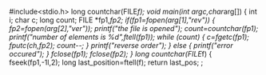 #include<stdio.h>
long countchar(FILE*f);
void main(int argc,char*arg[])
{
int i;
char c;
long count;
FILE *fp1,*fp2;
if(fp1=fopen(arg[1],"rev"))
{
fp2=fopen(arg[2],"ver"));
printf("the file is opened");
count=countchar(fp1);
printf("number of elements is %d",ftell(fp1));
while (count)
{
c=fgetc(fp1);
fputc(ch,fp2);
count--;
}
printf("reverse order");
}
else
{
printf("error occured");
}
fclose(fp1);
fclose(fp2);
}
long countchar(FILE*f)
{
fseek(fp1,-1l,2);
long last_position=ftell(f);
return last_pos;
;
